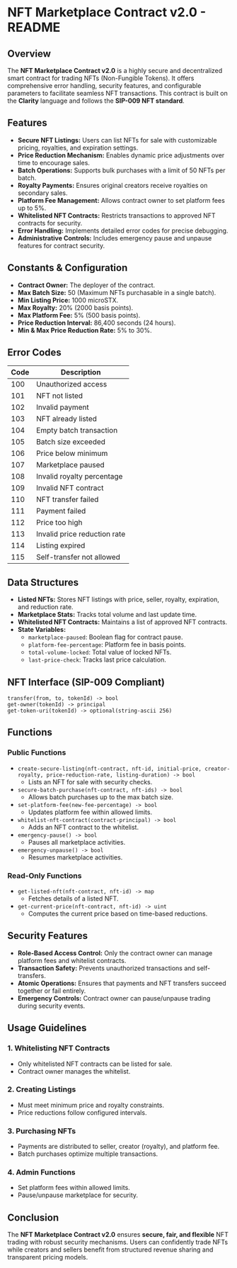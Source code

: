 # NFT Marketplace Contract v2.0 - README

## Overview
The **NFT Marketplace Contract v2.0** is a highly secure and decentralized smart contract for trading NFTs (Non-Fungible Tokens). It offers comprehensive error handling, security features, and configurable parameters to facilitate seamless NFT transactions. This contract is built on the **Clarity** language and follows the **SIP-009 NFT standard**.

## Features
- **Secure NFT Listings:** Users can list NFTs for sale with customizable pricing, royalties, and expiration settings.
- **Price Reduction Mechanism:** Enables dynamic price adjustments over time to encourage sales.
- **Batch Operations:** Supports bulk purchases with a limit of 50 NFTs per batch.
- **Royalty Payments:** Ensures original creators receive royalties on secondary sales.
- **Platform Fee Management:** Allows contract owner to set platform fees up to 5%.
- **Whitelisted NFT Contracts:** Restricts transactions to approved NFT contracts for security.
- **Error Handling:** Implements detailed error codes for precise debugging.
- **Administrative Controls:** Includes emergency pause and unpause features for contract security.

## Constants & Configuration
- **Contract Owner:** The deployer of the contract.
- **Max Batch Size:** 50 (Maximum NFTs purchasable in a single batch).
- **Min Listing Price:** 1000 microSTX.
- **Max Royalty:** 20% (2000 basis points).
- **Max Platform Fee:** 5% (500 basis points).
- **Price Reduction Interval:** 86,400 seconds (24 hours).
- **Min & Max Price Reduction Rate:** 5% to 30%.

## Error Codes
| Code | Description |
|------|------------|
| 100  | Unauthorized access |
| 101  | NFT not listed |
| 102  | Invalid payment |
| 103  | NFT already listed |
| 104  | Empty batch transaction |
| 105  | Batch size exceeded |
| 106  | Price below minimum |
| 107  | Marketplace paused |
| 108  | Invalid royalty percentage |
| 109  | Invalid NFT contract |
| 110  | NFT transfer failed |
| 111  | Payment failed |
| 112  | Price too high |
| 113  | Invalid price reduction rate |
| 114  | Listing expired |
| 115  | Self-transfer not allowed |

## Data Structures
- **Listed NFTs:** Stores NFT listings with price, seller, royalty, expiration, and reduction rate.
- **Marketplace Stats:** Tracks total volume and last update time.
- **Whitelisted NFT Contracts:** Maintains a list of approved NFT contracts.
- **State Variables:**
  - `marketplace-paused`: Boolean flag for contract pause.
  - `platform-fee-percentage`: Platform fee in basis points.
  - `total-volume-locked`: Total value of locked NFTs.
  - `last-price-check`: Tracks last price calculation.

## NFT Interface (SIP-009 Compliant)
```clarity
transfer(from, to, tokenId) -> bool
get-owner(tokenId) -> principal
get-token-uri(tokenId) -> optional(string-ascii 256)
```

## Functions

### Public Functions
- `create-secure-listing(nft-contract, nft-id, initial-price, creator-royalty, price-reduction-rate, listing-duration) -> bool`
  - Lists an NFT for sale with security checks.
- `secure-batch-purchase(nft-contract, nft-ids) -> bool`
  - Allows batch purchases up to the max batch size.
- `set-platform-fee(new-fee-percentage) -> bool`
  - Updates platform fee within allowed limits.
- `whitelist-nft-contract(contract-principal) -> bool`
  - Adds an NFT contract to the whitelist.
- `emergency-pause() -> bool`
  - Pauses all marketplace activities.
- `emergency-unpause() -> bool`
  - Resumes marketplace activities.

### Read-Only Functions
- `get-listed-nft(nft-contract, nft-id) -> map`
  - Fetches details of a listed NFT.
- `get-current-price(nft-contract, nft-id) -> uint`
  - Computes the current price based on time-based reductions.

## Security Features
- **Role-Based Access Control:** Only the contract owner can manage platform fees and whitelist contracts.
- **Transaction Safety:** Prevents unauthorized transactions and self-transfers.
- **Atomic Operations:** Ensures that payments and NFT transfers succeed together or fail entirely.
- **Emergency Controls:** Contract owner can pause/unpause trading during security events.

## Usage Guidelines
### 1. Whitelisting NFT Contracts
- Only whitelisted NFT contracts can be listed for sale.
- Contract owner manages the whitelist.

### 2. Creating Listings
- Must meet minimum price and royalty constraints.
- Price reductions follow configured intervals.

### 3. Purchasing NFTs
- Payments are distributed to seller, creator (royalty), and platform fee.
- Batch purchases optimize multiple transactions.

### 4. Admin Functions
- Set platform fees within allowed limits.
- Pause/unpause marketplace for security.

## Conclusion
The **NFT Marketplace Contract v2.0** ensures **secure, fair, and flexible** NFT trading with robust security mechanisms. Users can confidently trade NFTs while creators and sellers benefit from structured revenue sharing and transparent pricing models.

